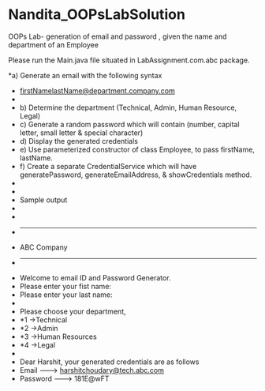 # Nandita_OOPsLabSolution
OOPs Lab- generation of email and password , given the name and department of an Employee

Please run the Main.java file situated in LabAssignment.com.abc package.


 *a)	Generate an email with the following syntax
 * firstNamelastName@department.company.com
 *
 * b)	Determine the department (Technical, Admin, Human Resource, Legal)
 * c)	Generate a random password which will contain (number, capital letter, small letter & special character)
 * d)	Display the generated credentials
 * e)	Use parameterized constructor of class Employee, to pass firstName, lastName.
 * f)	Create a separate CredentialService which will have generatePassword, generateEmailAddress, & showCredentials method.
 *
 *
 * Sample output
 *
 *
 * -----------------------------------------------------------------
 * ABC Company
 * -----------------------------------------------------------------
 * Welcome to email ID and Password Generator.
 * Please enter your fist name:
 * Please enter your last name:
 *
 * Please choose your department,
 * *1 ->Technical
 * *2 ->Admin
 * *3 ->Human Resources
 * *4 ->Legal
 *
 * Dear Harshit, your generated credentials are as follows
 * Email        --->  harshitchoudary@tech.abc.com
 * Password ---> 181E@wFT 
